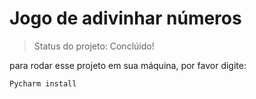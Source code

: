 # Jogo de adivinhar números

>Status do projeto: Conclúido!

para rodar esse projeto em sua máquina, por favor digite:

```
Pycharm install
```
